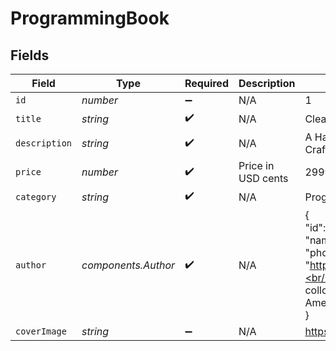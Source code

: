 # ProgrammingBook


## Fields

| Field                                                                                                                                                                                                   | Type                                                                                                                                                                                                    | Required                                                                                                                                                                                                | Description                                                                                                                                                                                             | Example                                                                                                                                                                                                 |
| ------------------------------------------------------------------------------------------------------------------------------------------------------------------------------------------------------- | ------------------------------------------------------------------------------------------------------------------------------------------------------------------------------------------------------- | ------------------------------------------------------------------------------------------------------------------------------------------------------------------------------------------------------- | ------------------------------------------------------------------------------------------------------------------------------------------------------------------------------------------------------- | ------------------------------------------------------------------------------------------------------------------------------------------------------------------------------------------------------- |
| `id`                                                                                                                                                                                                    | *number*                                                                                                                                                                                                | :heavy_minus_sign:                                                                                                                                                                                      | N/A                                                                                                                                                                                                     | 1                                                                                                                                                                                                       |
| `title`                                                                                                                                                                                                 | *string*                                                                                                                                                                                                | :heavy_check_mark:                                                                                                                                                                                      | N/A                                                                                                                                                                                                     | Clean Code                                                                                                                                                                                              |
| `description`                                                                                                                                                                                           | *string*                                                                                                                                                                                                | :heavy_check_mark:                                                                                                                                                                                      | N/A                                                                                                                                                                                                     | A Handbook of Agile Software Craftsmanship                                                                                                                                                              |
| `price`                                                                                                                                                                                                 | *number*                                                                                                                                                                                                | :heavy_check_mark:                                                                                                                                                                                      | Price in USD cents                                                                                                                                                                                      | 2999                                                                                                                                                                                                    |
| `category`                                                                                                                                                                                              | *string*                                                                                                                                                                                                | :heavy_check_mark:                                                                                                                                                                                      | N/A                                                                                                                                                                                                     | Programming                                                                                                                                                                                             |
| `author`                                                                                                                                                                                                | *components.Author*                                                                                                                                                                                     | :heavy_check_mark:                                                                                                                                                                                      | N/A                                                                                                                                                                                                     | {<br/>"id": 1,<br/>"name": "Robert C. Martin",<br/>"photo": "https://example.com/photos/robert.jpg",<br/>"biography": "Robert Cecil Martin, colloquially known as \"Uncle Bob\", is an American software engineer..."<br/>} |
| `coverImage`                                                                                                                                                                                            | *string*                                                                                                                                                                                                | :heavy_minus_sign:                                                                                                                                                                                      | N/A                                                                                                                                                                                                     | https://example.com/covers/cleancode.jpg                                                                                                                                                                |